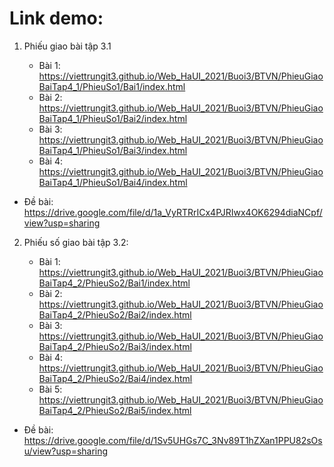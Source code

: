 # Link demo:

1. Phiếu giao bài tập 3.1

    * Bài 1: https://viettrungit3.github.io/Web_HaUI_2021/Buoi3/BTVN/PhieuGiaoBaiTap4_1/PhieuSo1/Bai1/index.html
    * Bài 2: https://viettrungit3.github.io/Web_HaUI_2021/Buoi3/BTVN/PhieuGiaoBaiTap4_1/PhieuSo1/Bai2/index.html
    * Bài 3: https://viettrungit3.github.io/Web_HaUI_2021/Buoi3/BTVN/PhieuGiaoBaiTap4_1/PhieuSo1/Bai3/index.html
    * Bài 4: https://viettrungit3.github.io/Web_HaUI_2021/Buoi3/BTVN/PhieuGiaoBaiTap4_1/PhieuSo1/Bai4/index.html

* Đề bài: https://drive.google.com/file/d/1a_VyRTRrICx4PJRIwx4OK6294diaNCpf/view?usp=sharing

2. Phiếu số giao bài tập 3.2: 

    * Bài 1: https://viettrungit3.github.io/Web_HaUI_2021/Buoi3/BTVN/PhieuGiaoBaiTap4_2/PhieuSo2/Bai1/index.html
    * Bài 2: https://viettrungit3.github.io/Web_HaUI_2021/Buoi3/BTVN/PhieuGiaoBaiTap4_2/PhieuSo2/Bai2/index.html
    * Bài 3: https://viettrungit3.github.io/Web_HaUI_2021/Buoi3/BTVN/PhieuGiaoBaiTap4_2/PhieuSo2/Bai3/index.html
    * Bài 4: https://viettrungit3.github.io/Web_HaUI_2021/Buoi3/BTVN/PhieuGiaoBaiTap4_2/PhieuSo2/Bai4/index.html
    * Bài 5: https://viettrungit3.github.io/Web_HaUI_2021/Buoi3/BTVN/PhieuGiaoBaiTap4_2/PhieuSo2/Bai5/index.html

* Đề bài: https://drive.google.com/file/d/1Sv5UHGs7C_3Nv89T1hZXan1PPU82sOsu/view?usp=sharing